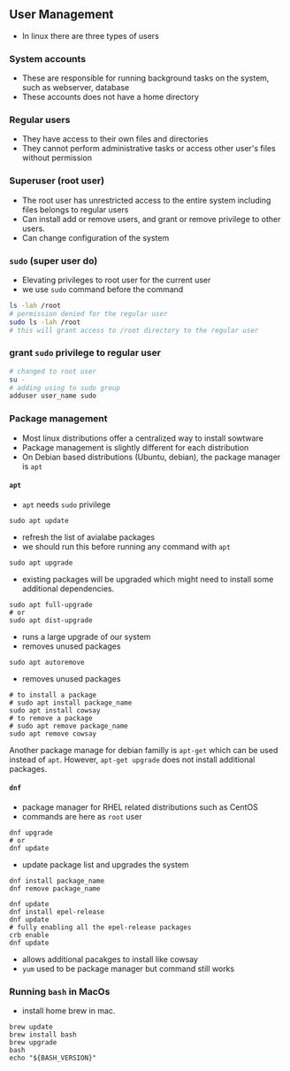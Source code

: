 ## User Management

- In linux there are three types of users

### System accounts

- These are responsible for running background tasks on the system, such as webserver, database
- These accounts does not have a home directory

### Regular users

- They have access to their own files and directories
- They cannot perform administrative tasks or access other user's files without permission

### Superuser (root user)

- The root user has unrestricted access to the entire system including files belongs to regular users
- Can install add or remove users, and grant or remove privilege to other users.
- Can change configuration of the system

### `sudo` (super user do)

- Elevating privileges to root user for the current user
- we use `sudo` command before the command

```bash
ls -lah /root
# permission denied for the regular user
sudo ls -lah /root
# this will grant access to /root directory to the regular user
```

### grant `sudo` privilege to regular user

```bash
# changed to root user
su -
# adding using to sudo group
adduser user_name sudo
```

### Package management

- Most linux distributions offer a centralized way to install sowtware
- Package management is slightly different for each distribution
- On Debian based distributions (Ubuntu, debian), the package manager is `apt`

#### `apt`

- `apt` needs `sudo` privilege

```shell
sudo apt update
```

- refresh the list of avialabe packages
- we should run this before running any command with `apt`

```shell
sudo apt upgrade
```

- existing packages will be upgraded which might need to install some additional dependencies.

```shell
sudo apt full-upgrade
# or
sudo apt dist-upgrade
```

- runs a large upgrade of our system
- removes unused packages

```shell
sudo apt autoremove
```

- removes unused packages

```shell
# to install a package
# sudo apt install package_name
sudo apt install cowsay
# to remove a package
# sudo apt remove package_name
sudo apt remove cowsay
```

Another package manage for debian familly is `apt-get` which can be used instead of `apt`. However, `apt-get upgrade` does not install additional packages.

#### `dnf`

- package manager for RHEL related distributions such as CentOS
- commands are here as `root` user

```shell
dnf upgrade
# or
dnf update
```

- update package list and upgrades the system

```shell
dnf install package_name
dnf remove package_name
```

```shell
dnf update
dnf install epel-release
dnf update
# fully enabling all the epel-release packages
crb enable
dnf update
```

- allows additional pacakges to install like cowsay
- `yum` used to be package manager but command still works

### Running `bash` in MacOs

- install home brew in mac.

```shell
brew update
brew install bash
brew upgrade
bash
echo "${BASH_VERSION}"
```
